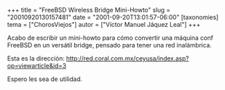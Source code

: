 +++
title = "FreeBSD Wireless Bridge Mini-Howto"
slug = "20010920130157481"
date = "2001-09-20T13:01:57-06:00"
[taxonomies]
tema = ["ChorosViejos"]
autor = ["Víctor Manuel Jáquez Leal"]
+++

Acabo de escribir un mini-howto para cómo convertir una máquina conf
FreeBSD en un versátil bridge, pensado para tener una red inalámbrica.

Esta es la dirección:
<http://red.coral.com.mx/ceyusa/index.asp?op=viewarticle&id=3>

Espero les sea de utilidad.


